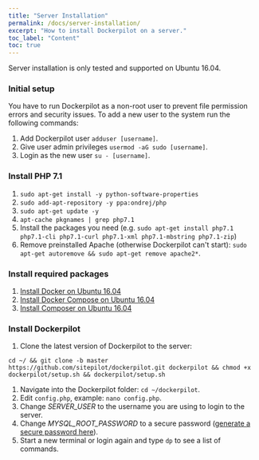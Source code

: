 ```yaml
---
title: "Server Installation"
permalink: /docs/server-installation/
excerpt: "How to install Dockerpilot on a server."
toc_label: "Content"
toc: true
---
```

Server installation is only tested and supported on Ubuntu 16.04.
    
### Initial setup
You have to run Dockerpilot as a non-root user to prevent file permission errors and security issues. To add a new user to the system run the following commands:
1. Add Dockerpilot user `adduser [username]`.
1. Give user admin privileges `usermod -aG sudo [username]`.
1. Login as the new user `su - [username]`.

### Install PHP 7.1
1. `sudo apt-get install -y python-software-properties`
1. `sudo add-apt-repository -y ppa:ondrej/php`
1. `sudo apt-get update -y`
1. `apt-cache pkgnames | grep php7.1`
1. Install the packages you need (e.g. `sudo apt-get install php7.1 php7.1-cli php7.1-curl php7.1-xml php7.1-mbstring php7.1-zip`)
1. Remove preinstalled Apache (otherwise Dockerpilot can't start): `sudo apt-get autoremove && sudo apt-get remove apache2*`.

### Install required packages
1. [Install Docker on Ubuntu 16.04](https://www.digitalocean.com/community/tutorials/how-to-install-and-use-docker-on-ubuntu-16-04)
1. [Install Docker Compose on Ubuntu 16.04](https://www.digitalocean.com/community/tutorials/how-to-install-docker-compose-on-ubuntu-16-04)
1. [Install Composer on Ubuntu 16.04](https://www.digitalocean.com/community/tutorials/how-to-install-and-use-composer-on-ubuntu-16-04)

### Install Dockerpilot
1. Clone the latest version of Dockerpilot to the server:
```
cd ~/ && git clone -b master https://github.com/sitepilot/dockerpilot.git dockerpilot && chmod +x dockerpilot/setup.sh && dockerpilot/setup.sh
```
1. Navigate into the Dockerpilot folder: `cd ~/dockerpilot`.
1. Edit `config.php`, example: `nano config.php`.
1. Change *SERVER_USER* to the username you are using to login to the server.
1. Change *MYSQL_ROOT_PASSWORD* to a secure password ([generate a secure password here](https://randomkeygen.com/)).
1. Start a new terminal or login again and type `dp` to see a list of commands.